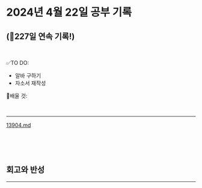 # 2024년 4월 22일 공부 기록 
## (🚀227일 연속 기록!)

<br>

✅TO DO: 

- 알바 구하기
- 자소서 재작성


💭배울 것:


<br>

---

[13904.md](..%2F..%2F..%2FAlgorithm%2FSolvedProblem%2F%EA%B7%B8%EB%A6%AC%EB%94%94%2F13904%2F13904.md)


<br><br><br>





## 회고와 반성

---

